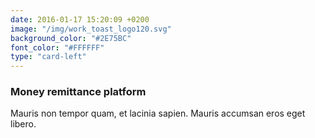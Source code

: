 ```yaml
---
date: 2016-01-17 15:20:09 +0200
image: "/img/work_toast_logo120.svg"
background_color: "#2E75BC"
font_color: "#FFFFFF"
type: "card-left"
---
```

### **Money remittance platform**

Mauris non tempor quam, et lacinia sapien. Mauris accumsan eros eget libero.





